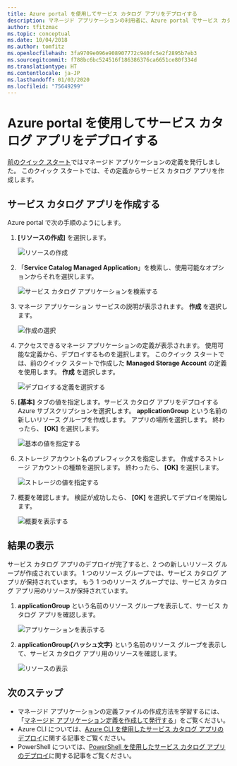 ```yaml
---
title: Azure portal を使用してサービス カタログ アプリをデプロイする
description: マネージド アプリケーションの利用者に、Azure portal でサービス カタログ アプリをデプロイする方法を示します。
author: tfitzmac
ms.topic: conceptual
ms.date: 10/04/2018
ms.author: tomfitz
ms.openlocfilehash: 3fa9709e096e908907772c940fc5e2f2895b7eb3
ms.sourcegitcommit: f788bc6bc524516f186386376ca6651ce80f334d
ms.translationtype: HT
ms.contentlocale: ja-JP
ms.lasthandoff: 01/03/2020
ms.locfileid: "75649299"
---
```

# <a name="deploy-service-catalog-app-through-azure-portal"></a>Azure portal を使用してサービス カタログ アプリをデプロイする

[前のクイック スタート](publish-managed-app-definition-quickstart.md)ではマネージド アプリケーションの定義を発行しました。 このクイック スタートでは、その定義からサービス カタログ アプリを作成します。

## <a name="create-service-catalog-app"></a>サービス カタログ アプリを作成する

Azure portal で次の手順のようにします。

1. **[リソースの作成]** を選択します。

   ![リソースの作成](./media/deploy-service-catalog-quickstart/create-new.png)

1. 「**Service Catalog Managed Application**」を検索し、使用可能なオプションからそれを選択します。

   ![サービス カタログ アプリケーションを検索する](./media/deploy-service-catalog-quickstart/select-service-catalog.png)

1. マネージ アプリケーション サービスの説明が表示されます。 **作成** を選択します。

   ![作成の選択](./media/deploy-service-catalog-quickstart/create-service-catalog.png)

1. アクセスできるマネージ アプリケーションの定義が表示されます。 使用可能な定義から、デプロイするものを選択します。 このクイック スタートでは、前のクイック スタートで作成した **Managed Storage Account** の定義を使用します。 **作成** を選択します。

   ![デプロイする定義を選択する](./media/deploy-service-catalog-quickstart/select-definition.png)

1. **[基本]** タブの値を指定します。サービス カタログ アプリをデプロイする Azure サブスクリプションを選択します。 **applicationGroup** という名前の新しいリソース グループを作成します。 アプリの場所を選択します。 終わったら、 **[OK]** を選択します。

   ![基本の値を指定する](./media/deploy-service-catalog-quickstart/provide-basics.png)

1. ストレージ アカウント名のプレフィックスを指定します。 作成するストレージ アカウントの種類を選択します。 終わったら、 **[OK]** を選択します。

   ![ストレージの値を指定する](./media/deploy-service-catalog-quickstart/provide-storage.png)

1. 概要を確認します。 検証が成功したら、 **[OK]** を選択してデプロイを開始します。

   ![概要を表示する](./media/deploy-service-catalog-quickstart/view-summary.png)

## <a name="view-results"></a>結果の表示

サービス カタログ アプリのデプロイが完了すると、2 つの新しいリソース グループが作成されています。 1 つのリソース グループでは、サービス カタログ アプリが保持されています。 もう 1 つのリソース グループでは、サービス カタログ アプリ用のリソースが保持されています。

1. **applicationGroup** という名前のリソース グループを表示して、サービス カタログ アプリを確認します。

   ![アプリケーションを表示する](./media/deploy-service-catalog-quickstart/view-managed-application.png)

1. **applicationGroup{ハッシュ文字}** という名前のリソース グループを表示して、サービス カタログ アプリ用のリソースを確認します。

   ![リソースの表示](./media/deploy-service-catalog-quickstart/view-resources.png)

## <a name="next-steps"></a>次のステップ

* マネージド アプリケーションの定義ファイルの作成方法を学習するには、「[マネージド アプリケーション定義を作成して発行する](publish-service-catalog-app.md)」をご覧ください。
* Azure CLI については、[Azure CLI を使用したサービス カタログ アプリのデプロイ](./scripts/managed-application-cli-sample-create-application.md)に関する記事をご覧ください。
* PowerShell については、[PowerShell を使用したサービス カタログ アプリのデプロイ](./scripts/managed-application-poweshell-sample-create-application.md)に関する記事をご覧ください。